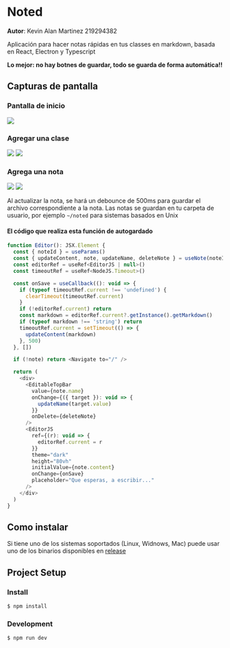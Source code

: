 # Noted

__Autor__: Kevin Alan Martinez 219294382


Aplicación para hacer notas rápidas en tus classes en markdown, basada en React, Electron y Typescript

__Lo mejor: no hay botnes de guardar, todo se guarda de forma automática!!__

## Capturas de pantalla

### Pantalla de inicio
![](https://i.ibb.co/fk4dmRp/Screen-Shot-2023-02-06-at-12-08-26.png)

### Agregar una clase
![](https://i.ibb.co/t2nx3Kc/Screen-Shot-2023-02-06-at-12-08-36.png)
![](https://i.ibb.co/r7G6d1d/Screen-Shot-2023-02-06-at-12-08-39.png)

### Agrega una nota
![](https://i.ibb.co/wgD0nqc/Screen-Shot-2023-02-06-at-12-09-43.png)
![](https://i.ibb.co/tKJkv5X/Screen-Shot-2023-02-06-at-12-09-50.png)

Al actualizar la nota, se hará un debounce de 500ms para guardar el archivo correspondiente a la nota.
Las notas se guardan en tu carpeta de usuario, por ejemplo `~/noted` para sistemas basados en Unix

#### El código que realiza esta función de autogardado
```js
function Editor(): JSX.Element {
  const { noteId } = useParams()
  const { updateContent, note, updateName, deleteNote } = useNote(noteId)
  const editorRef = useRef<EditorJS | null>()
  const timeoutRef = useRef<NodeJS.Timeout>()

  const onSave = useCallback((): void => {
    if (typeof timeoutRef.current !== 'undefined') {
      clearTimeout(timeoutRef.current)
    }
    if (!editorRef.current) return
    const markdown = editorRef.current?.getInstance().getMarkdown()
    if (typeof markdown !== 'string') return
    timeoutRef.current = setTimeout(() => {
      updateContent(markdown)
    }, 500)
  }, [])

  if (!note) return <Navigate to="/" />

  return (
    <div>
      <EditableTopBar
        value={note.name}
        onChange={({ target }): void => {
          updateName(target.value)
        }}
        onDelete={deleteNote}
      />
      <EditorJS
        ref={(r): void => {
          editorRef.current = r
        }}
        theme="dark"
        height="80vh"
        initialValue={note.content}
        onChange={onSave}
        placeholder="Que esperas, a escribir..."
      />
    </div>
  )
}
```

## Como instalar

Si tiene uno de los sistemas soportados (Linux, Widnows, Mac) puede usar uno de los
binarios disponibles en [release](https://github.com/Fairbrook/noted/releases)

## Project Setup

### Install

```bash
$ npm install
```

### Development

```bash
$ npm run dev
```

